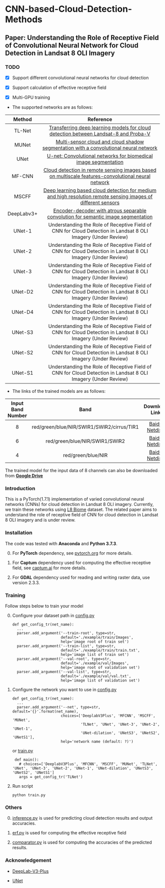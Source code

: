 # CNN-based-Cloud-Detection-Methods
## Paper: Understanding the Role of Receptive Field of Convolutional Neural Network for Cloud Detection in Landsat 8 OLI Imagery

### TODO
- [x] Support different convolutional neural networks for cloud detection
- [x] Support calculation of effective receptive field
- [x] Multi-GPU training



* The supported networks are as follows:

|Method|Reference|
|:-:|:-:|
|TL-Net|[Transferring deep learning models for cloud detection between Landsat-8 and Proba-V](https://www.sciencedirect.com/science/article/pii/S0924271619302801)|
|MUNet|[Multi-sensor cloud and cloud shadow segmentation with a convolutional neural network](https://www.sciencedirect.com/science/article/pii/S0034425719302159)|
|UNet|[U-net: Convolutional networks for biomedical image segmentation](https://link.springer.com/chapter/10.1007/978-3-319-24574-4_28)|
|MF-CNN|[Cloud detection in remote sensing images based on multiscale features-convolutional neural network](https://ieeexplore.ieee.org/document/8625476)|
|MSCFF|[Deep learning based cloud detection for medium and high resolution remote sensing images of different sensors](https://www.sciencedirect.com/science/article/pii/S0924271619300565)|
|DeepLabv3+|[Encoder-decoder with atrous separable convolution for semantic image segmentation](https://arxiv.org/abs/1802.02611)|
|UNet-1|Understanding the Role of Receptive Field of CNN for Cloud Detection in Landsat 8 OLI Imagery (Under Review)|
|UNet-2|Understanding the Role of Receptive Field of CNN for Cloud Detection in Landsat 8 OLI Imagery (Under Review)|
|UNet-3|Understanding the Role of Receptive Field of CNN for Cloud Detection in Landsat 8 OLI Imagery (Under Review)|
|UNet-D2|Understanding the Role of Receptive Field of CNN for Cloud Detection in Landsat 8 OLI Imagery (Under Review)|
|UNet-D4|Understanding the Role of Receptive Field of CNN for Cloud Detection in Landsat 8 OLI Imagery (Under Review)|
|UNet-S3|Understanding the Role of Receptive Field of CNN for Cloud Detection in Landsat 8 OLI Imagery (Under Review)|
|UNet-S2|Understanding the Role of Receptive Field of CNN for Cloud Detection in Landsat 8 OLI Imagery (Under Review)|
|UNet-S1|Understanding the Role of Receptive Field of CNN for Cloud Detection in Landsat 8 OLI Imagery (Under Review)|


* The links of the trained models are as follows:

|Input Band Number|Band|Download Link|Password|
|:-:|:-:|:-:|:-:|
|8|red/green/blue/NIR/SWIR1/SWIR2/cirrus/TIR1|[Baidu Netdisk](https://pan.baidu.com/s/1obbeQlKybN40EW5lO6XUqQ?pwd=3tre)|3tre|
|6|red/green/blue/NIR/SWIR1/SWIR2|[Baidu Netdisk](https://pan.baidu.com/s/1xAf6PnOfokroxmcQlIUhUA?pwd=m6nt)|m6nt|
|4|red/green/blue/NIR|[Baidu Netdisk](https://pan.baidu.com/s/1nYHaIWZ0aA3MsxqHdviG5Q?pwd=qy48)|qy48|

The trained model for the input data of 8 channels can also be downloaded from **[Google Drive](https://drive.google.com/drive/folders/1Av1Gl3WEug_G2UC4WZgddI1YVdvCiwfW?usp=sharing)**



### Introduction
This is a PyTorch(1.7.1) implementation of varied convolutional neural networks (CNNs) for cloud detection in Landsat 8 OLI imagery. Currently, we train these networks using [L8 Biome](https://landsat.usgs.gov/landsat-8-cloud-cover-assessment-validation-data) dataset. The related paper aims to understand the role of receptive field of CNN for cloud detection in Landsat 8 OLI imagery and is under review.



### Installation
The code was tested with **Anaconda** and **Python 3.7.3**.

0. For **PyTorch** dependency, see [pytorch.org](https://pytorch.org/) for more details.

1. For **Captum** dependency used for computing the effective receptive field, see [captum.ai](https://captum.ai/) for more details.

2. For **GDAL** dependency used for reading and writing raster data, use version 2.3.3.



### Training
Follow steps below to train your model

0. Configure your dataset path in [config.py](https://github.com/LK-Peng/CNN-based-Cloud-Detection-Methods/blob/main/config.py)
    ```Shell
    def get_config_tr(net_name):
      ...
      parser.add_argument('--train-root', type=str,
                          default='./example/train/Images',
                          help='image root of train set')
      parser.add_argument('--train-list', type=str,
                          default='./example/train/train.txt',
                          help='image list of train set')
      parser.add_argument('--val-root', type=str,
                          default='./example/val/Images',
                          help='image root of validation set')
      parser.add_argument('--val-list', type=str,
                          default='./example/val/val.txt',
                          help='image list of validation set')
    ```
    
1. Configure the network you want to use in [config.py](https://github.com/LK-Peng/CNN-based-Cloud-Detection-Methods/blob/main/config.py) 
    ```Shell
    def get_config_tr(net_name):
      ...
      parser.add_argument('--net', type=str, default='{}'.format(net_name),
                          choices=['DeeplabV3Plus', 'MFCNN', 'MSCFF', 'MUNet',
                                   'TLNet', 'UNet', 'UNet-3', 'UNet-2', 'UNet-1',
                                   'UNet-dilation', 'UNetS3', 'UNetS2', 'UNetS1'],
                          help='network name (default: ?)')
    ```
    
    or [train.py](https://github.com/LK-Peng/CNN-based-Cloud-Detection-Methods/blob/main/train.py)
    
    ```Shell
     def main():
       # choices=['DeeplabV3Plus', 'MFCNN', 'MSCFF', 'MUNet', 'TLNet', 'UNet', 'UNet-3', 'UNet-2', 'UNet-1', 'UNet-dilation', 'UNetS3', 'UNetS2', 'UNetS1']
       args = get_config_tr('TLNet')
     ```

2. Run script
     ```Shell
     python train.py
     ```
     
### Others
0. [inference.py](https://github.com/LK-Peng/CNN-based-Cloud-Detection-Methods/blob/main/inference.py) is used for predicting cloud detection results and output accuracies.

1. [erf.py](https://github.com/LK-Peng/CNN-based-Cloud-Detection-Methods/blob/main/erf.py) is used for computing the effective receptive field

2. [comparator.py](https://github.com/LK-Peng/CNN-based-Cloud-Detection-Methods/blob/main/comparator.py) is used for computing the accuracies of the predicted results.



### Acknowledgement
* [DeepLab-V3-Plus](https://github.com/jfzhang95/pytorch-deeplab-xception)

* [UNet](https://github.com/milesial/Pytorch-UNet)
